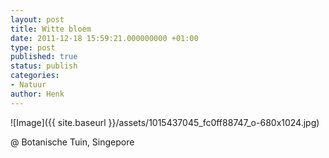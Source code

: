 ```yaml
---
layout: post
title: Witte bloem
date: 2011-12-18 15:59:21.000000000 +01:00
type: post
published: true
status: publish
categories:
- Natuur
author: Henk
---
```

![Image]({{ site.baseurl }}/assets/1015437045_fc0ff88747_o-680x1024.jpg)


@ Botanische Tuin, Singepore
